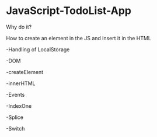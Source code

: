 # JavaScript-TodoList-App
Why do it?

How to create an element in the JS and insert it in the HTML

-Handling of LocalStorage

-DOM

-createElement

-innerHTML

-Events

-IndexOne

-Splice

-Switch
